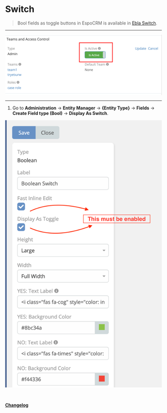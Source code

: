 # Switch

> Bool fields as toggle buttons in EspoCRM is available in [Ebla Switch](https://www.eblasoft.com.tr/espocrm-extension-page/switch).

---

![Switch](../../_static/images/extensions/switch/switch.png)

---

1. Go to **Administration** -> **Entity Manager** -> **{Entity Type}** -> **Fields** -> **Create Field type (Bool)** -> **Display As Switch**.

![Switch](../../_static/images/extensions/switch/switch-op.png)

<br>

**<font color=gray> [Changelog](changelog.md) </font>**